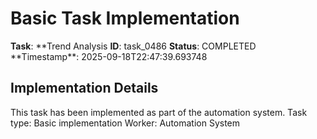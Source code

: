 # Basic Task Implementation

**Task**: **Trend Analysis
**ID**: task_0486
**Status**: COMPLETED
**Timestamp\*\*: 2025-09-18T22:47:39.693748

## Implementation Details

This task has been implemented as part of the automation system.
Task type: Basic implementation
Worker: Automation System
